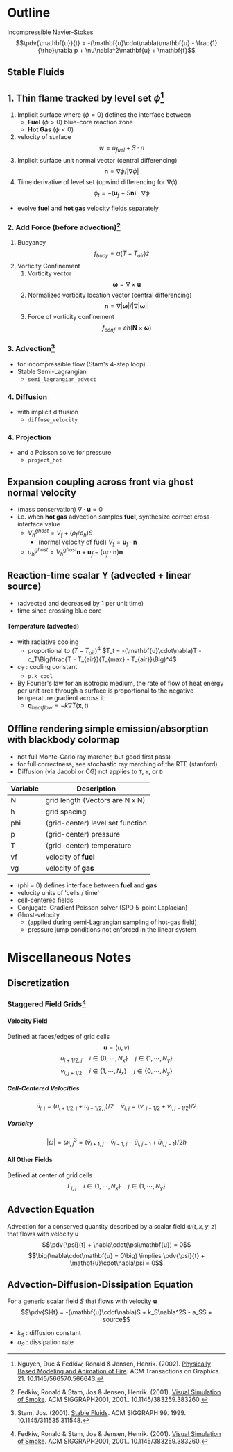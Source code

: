 # Outline
Incompressible Navier-Stokes
$$\pdv{\mathbf{u}}{t} = -(\mathbf{u}\cdot\nabla)\mathbf{u} - \frac{1}{\rho}\nabla p + \nu\nabla^2\mathbf{u} + \mathbf{f}$$
## Stable Fluids
## 1. **Thin flame** tracked by **level set** $\phi$[^1]
1. Implicit surface where ($\phi=0$) defines the interface between
	- **Fuel** ($\phi>0$) blue-core reaction zone
	- **Hot Gas** ($\phi<0$)
2. velocity of surface
$$w = u_{fuel} + S\cdot n$$
3. Implicit surface unit normal vector (central differencing)
$$\mathbf{n} = \nabla\phi/|\nabla\phi|$$
4. Time derivative of level set (upwind differencing for $\nabla\phi$)
$$\phi_t = -(\mathbf{u}_f + S\mathbf{n})\cdot\nabla\phi$$
- evolve **fuel** and **hot gas** velocity fields separately
### 2. **Add Force** (before advection)[^2]
 1. Buoyancy
$$f_{buoy} = \alpha(T - T_{air})\hat{z}$$
2. Vorticity Confinement
	1. Vorticity vector
$$\mathbf{\omega} = \nabla\times\mathbf{u}$$
	2. Normalized vorticity location vector (central differencing)
$$\mathbf{n} = \nabla|\mathbf{\omega}|/|\nabla|\mathbf{\omega}||$$
	 3. Force of vorticity confinement
 $$f_{conf} = \varepsilon h(\mathbf{N}\times\mathbf{\omega})$$
### 3. **Advection**[^3]
- for incompressible flow (Stam's 4-step loop)
- Stable Semi-Lagrangian
	- `semi_lagrangian_advect`
### 4. **Diffusion**
- with implicit diffusion
	- `diffuse_velocity`
### 4. **Projection**
- and a Poisson solve for pressure
	- `project_hot`
## **Expansion coupling** across front via **ghost normal velocity** 
- (mass conservation) $\nabla\cdot\mathbf{u}=0$
- i.e. when **hot gas** advection samples **fuel**, synthesize correct cross-interface value
	- $V_h^{ghost} = V_f + (\rho_f/\rho_h)S$
		- (normal velocity of fuel) $V_f = \mathbf{u}_f\cdot\mathbf{n}$
	- $u_h^{ghost} = V_h^{ghost}\mathbf{n} + \mathbf{u}_f - (\mathbf{u}_f\cdot\mathbf{n})\mathbf{n}$
## **Reaction-time scalar Y** (advected + linear source)
- (advected and decreased by 1 per unit time)
- time since crossing blue core
#### **Temperature** (advected) 
- with radiative cooling 
	- proportional to $(T - T_{air})^4$
$T_t = -(\mathbf{u}\cdot\nabla)T - c_T\Big(\frac{T - T_{air}}{T_{max} - T_{air}}\Big)^4$
- $c_T$  :  cooling constant
	- `p.k_cool`
- By Fourier's law for an isotropic medium, the rate of flow of heat energy per unit area through a surface is proportional to the negative temperature gradient across it:
	- $\mathbf{q}_{heat flow}  = -k\nabla T(\mathbf{x}, t)$
## **Offline rendering** simple emission/absorption with blackbody colormap
- not full Monte-Carlo ray marcher, but good first pass)
- for full correctness, see stochastic ray marching of the RTE (stanford)
- Diffusion (via Jacobi or CG) not applies to `T`, `Y`, or `D`

| Variable | Description                      |
| -------- | -------------------------------- |
| N        | grid length (Vectors are N x N)  |
| h        | grid spacing                     |
| phi      | (grid-center) level set function |
| p        | (grid-center) pressure           |
| T        | (grid-center) temperature        |
| vf       | velocity of **fuel**             |
| vg       | velocity of **gas**              |
- (phi = 0) defines interface between **fuel** and **gas**
- velocity units of 'cells / time'
- cell-centered fields
- Conjugate-Gradient Poisson solver (SPD 5-point Laplacian)
- Ghost-velocity
	- (applied during semi-Lagrangian sampling of hot-gas field)
	- pressure jump conditions not enforced in the linear system




# Miscellaneous Notes
## Discretization
### Staggered Field Grids[^2]
#### Velocity Field
Defined at faces/edges of grid cells
$$\mathbf{u} = (u, v)$$
$$u_{i+1/2,\; j}\quad i\in\{0,\cdots, N_x\}\quad j\in\{1,\cdots,N_y\}$$
$$v_{i,\; j+1/2}\quad i\in\{1,\cdots, N_x\}\quad j\in\{0,\cdots,N_y\}$$
##### Cell-Centered Velocities
$$\bar{u}_{i,\; j} = (u_{i+1/2,\; j} + u_{i-1/2,\; j})/2 \quad \bar{v}_{i,\; j} = (v_{,\; j+1/2} + v_{i,\; j-1/2})/2$$
##### Vorticity
$$|\omega| = \omega^3_{i,\; j} = (\bar{v}_{i+1,\; j} - \bar{v}_{i-1,\; j} - \bar{u}_{i,\; j+1} + \bar{u}_{i,\; j-1})/2h$$
#### All Other Fields
Defined at center of grid cells
$$F_{i,\; j}\quad i\in\{1,\cdots, N_x\}\quad j\in\{1,\cdots,N_y\}$$


## Advection Equation
Advection for a conserved quantity described by a scalar field $\psi(t, x, y, z)$ that flows with velocity $\mathbf{u}$
$$\pdv{\psi}{t} + \nabla\cdot(\psi\mathbf{u}) = 0$$
$$\big(\nabla\cdot\mathbf{u} = 0\big) \implies \pdv{\psi}{t} + \mathbf{u}\cdot\nabla\psi = 0$$
## Advection-Diffusion-Dissipation Equation
For a generic scalar field $S$ that flows with velocity $\mathbf{u}$
$$\pdv{S}{t} = -(\mathbf{u}\cdot\nabla)S + k_S\nabla^2S - a_SS + source$$
- $k_S$  :  diffusion constant
- $a_S$  :  dissipation rate

[^1]: Nguyen, Duc & Fedkiw, Ronald & Jensen, Henrik. (2002). [Physically Based Modeling and Animation of Fire](http://dx.doi.org/10.1145/566570.566643). ACM Transactions on Graphics. 21. 10.1145/566570.566643. 
[^2]: Fedkiw, Ronald & Stam, Jos & Jensen, Henrik. (2001). [Visual Simulation of Smoke](http://dx.doi.org/10.1145/383259.383260). ACM SIGGRAPH2001, 2001.. 10.1145/383259.383260. 
[^3]: Stam, Jos. (2001). [Stable Fluids](http://dx.doi.org/10.1145/311535.311548). ACM SIGGRAPH 99. 1999. 10.1145/311535.311548. 
